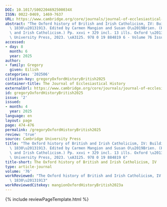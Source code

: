 ```yaml
---
DOI: 10.1017/S002204692500034X
ISSN: 0022-0469, 1469-7637
URL: https://www.cambridge.org/core/journals/journal-of-ecclesiastical-history/article/abs/oxford-history-of-british-and-irish-catholicism-iv-building-identity-18301913-edited-by-carmen-mangion-and-susan-obrien-history-of-british-and-irish-catholicism-pp-xxvi-329-incl-13-ills-oxford-new-york-oxford-university-press-2023-125-978-0-19-884819-6/2C34119C3271AEA8EDC60CEBAFF119B7
abstract: "The Oxford history of British and Irish Catholicism, IV: Building identity,\
  \ 1830\u20131913. Edited by Carmen Mangion and Susan O\u2019Brien. (History of British\
  \ and Irish Catholicism.) Pp. xxvi + 329 incl. 13 ills. Oxford \u2013New York: Oxford\
  \ University Press, 2023. \xA3125. 978 0 19 884819 6 - Volume 76 Issue 2"
accessed:
- day: 8
  month: 6
  year: 2025
author:
- family: Gregory
  given: Eilish
categories: '202506'
citation-key: gregoryOxfordHistoryBritish2025
container-title: The Journal of Ecclesiastical History
externalUrl: https://www.cambridge.org/core/journals/journal-of-ecclesiastical-history/article/abs/oxford-history-of-british-and-irish-catholicism-iv-building-identity-18301913-edited-by-carmen-mangion-and-susan-obrien-history-of-british-and-irish-catholicism-pp-xxvi-329-incl-13-ills-oxford-new-york-oxford-university-press-2023-125-978-0-19-884819-6/2C34119C3271AEA8EDC60CEBAFF119B7
id: gregoryOxfordHistoryBritish2025
issue: '2'
issued:
- month: 4
  year: 2025
language: en
layout: page
page: 474-476
permalink: /gregoryOxfordHistoryBritish2025
review: 'true'
source: Cambridge University Press
title: "The Oxford history of British and Irish Catholicism, IV: Building identity,\
  \ 1830\u20131913. Edited by Carmen Mangion and Susan O\u2019Brien. (History of British\
  \ and Irish Catholicism.) Pp. xxvi + 329 incl. 13 ills. Oxford \u2013New York: Oxford\
  \ University Press, 2023. \xA3125. 978 0 19 884819 6"
title-short: The Oxford history of British and Irish Catholicism, IV
type: article-journal
volume: '76'
workReviewed: "The Oxford history of British and Irish Catholicism, IV Building identity,\
  \ 1830\u20131913"
workReviewedCitekey: mangionOxfordHistoryBritish2023a
---
```

{% include reviewPageTemplate.html %}